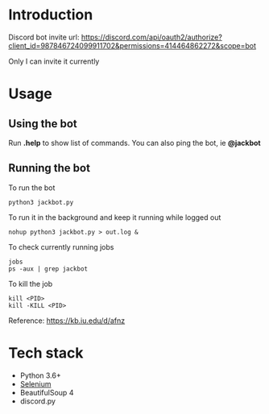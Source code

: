 # Introduction
Discord bot invite url: https://discord.com/api/oauth2/authorize?client_id=987846724099911702&permissions=414464862272&scope=bot

Only I can invite it currently

# Usage
## Using the bot
Run **.help** to show list of commands. You can also ping the bot, ie **@jackbot**

## Running the bot
To run the bot
```
python3 jackbot.py
```

To run it in the background and keep it running while logged out
```
nohup python3 jackbot.py > out.log &
```

To check currently running jobs
```
jobs
ps -aux | grep jackbot
```

To kill the job
```
kill <PID>
kill -KILL <PID>
```

Reference: https://kb.iu.edu/d/afnz

# Tech stack
* Python 3.6+
* [Selenium](https://jonathansoma.com/lede/algorithms-2017/servers/setting-up/)
* BeautifulSoup 4
* discord.py
